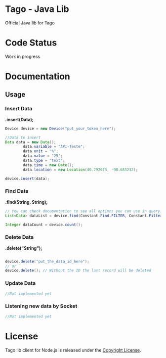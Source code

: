 # Tago - Java Lib
Official Java lib for Tago

# Code Status
Work in progress

# Documentation
## Usage
### Insert Data
**.insert(Data);**

```Java
Device device = new Device("put_your_token_here");

//Data to insert
Data data = new Data();
        data.variable = "API-Teste";
        data.unit = "%";
        data.value = "25";
        data.type = "text";
        data.time = new Date();
        data.location = new Location(40.792673, -98.683232);

device.insert(data);
```

### Find Data
**.find(String, String);**

```java
// You can check documentation to see all options you can use in query.
List<Data> dataList = device.find(Constant.Find.FILTER, Constant.Filter.TYPE);

Integer dataCount = device.count();
```

### Delete Data
**.delete("String");**

```java

device.delete("put_the_data_id_here");
// or
device.delete(); // Without the ID the last record will be deleted
```

### Update Data

```java
//Not implemented yet
```

### Listening new data by Socket

```java
//Not implemented yet
```

# License
Tago lib client for Node.js is released under the [Copyright License](https://github.com/tago-io/tago-nodejs/blob/master/LICENSE.md).
